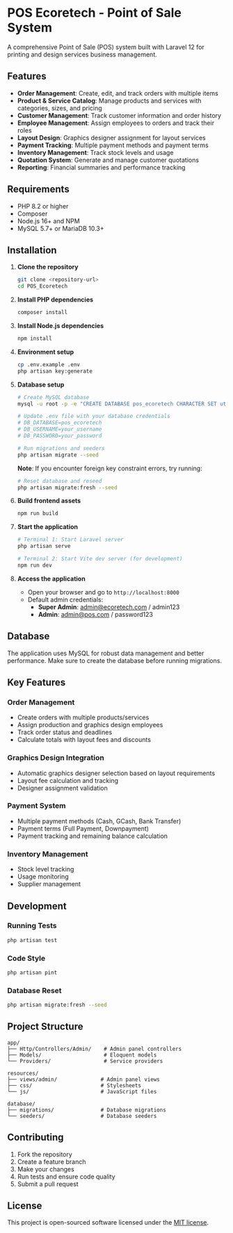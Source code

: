 # POS Ecoretech - Point of Sale System

A comprehensive Point of Sale (POS) system built with Laravel 12 for printing and design services business management.

## Features

- **Order Management**: Create, edit, and track orders with multiple items
- **Product & Service Catalog**: Manage products and services with categories, sizes, and pricing
- **Customer Management**: Track customer information and order history
- **Employee Management**: Assign employees to orders and track their roles
- **Layout Design**: Graphics designer assignment for layout services
- **Payment Tracking**: Multiple payment methods and payment terms
- **Inventory Management**: Track stock levels and usage
- **Quotation System**: Generate and manage customer quotations
- **Reporting**: Financial summaries and performance tracking

## Requirements

- PHP 8.2 or higher
- Composer
- Node.js 16+ and NPM
- MySQL 5.7+ or MariaDB 10.3+

## Installation

1. **Clone the repository**
   ```bash
   git clone <repository-url>
   cd POS_Ecoretech
   ```

2. **Install PHP dependencies**
   ```bash
   composer install
   ```

3. **Install Node.js dependencies**
   ```bash
   npm install
   ```

4. **Environment setup**
   ```bash
   cp .env.example .env
   php artisan key:generate
   ```

5. **Database setup**
   ```bash
   # Create MySQL database
   mysql -u root -p -e "CREATE DATABASE pos_ecoretech CHARACTER SET utf8mb4 COLLATE utf8mb4_unicode_ci;"
   
   # Update .env file with your database credentials
   # DB_DATABASE=pos_ecoretech
   # DB_USERNAME=your_username
   # DB_PASSWORD=your_password
   
   # Run migrations and seeders
   php artisan migrate --seed
   ```

   **Note**: If you encounter foreign key constraint errors, try running:
   ```bash
   # Reset database and reseed
   php artisan migrate:fresh --seed
   ```

6. **Build frontend assets**
   ```bash
   npm run build
   ```

7. **Start the application**
   ```bash
   # Terminal 1: Start Laravel server
   php artisan serve
   
   # Terminal 2: Start Vite dev server (for development)
   npm run dev
   ```

8. **Access the application**
   - Open your browser and go to `http://localhost:8000`
   - Default admin credentials:
     - **Super Admin**: admin@ecoretech.com / admin123
     - **Admin**: admin@pos.com / password123

## Database

The application uses MySQL for robust data management and better performance. Make sure to create the database before running migrations.

## Key Features

### Order Management
- Create orders with multiple products/services
- Assign production and graphics design employees
- Track order status and deadlines
- Calculate totals with layout fees and discounts

### Graphics Design Integration
- Automatic graphics designer selection based on layout requirements
- Layout fee calculation and tracking
- Designer assignment validation

### Payment System
- Multiple payment methods (Cash, GCash, Bank Transfer)
- Payment terms (Full Payment, Downpayment)
- Payment tracking and remaining balance calculation

### Inventory Management
- Stock level tracking
- Usage monitoring
- Supplier management

## Development

### Running Tests
```bash
php artisan test
```

### Code Style
```bash
php artisan pint
```

### Database Reset
```bash
php artisan migrate:fresh --seed
```

## Project Structure

```
app/
├── Http/Controllers/Admin/    # Admin panel controllers
├── Models/                    # Eloquent models
└── Providers/                 # Service providers

resources/
├── views/admin/              # Admin panel views
├── css/                      # Stylesheets
└── js/                       # JavaScript files

database/
├── migrations/               # Database migrations
└── seeders/                  # Database seeders
```

## Contributing

1. Fork the repository
2. Create a feature branch
3. Make your changes
4. Run tests and ensure code quality
5. Submit a pull request

## License

This project is open-sourced software licensed under the [MIT license](https://opensource.org/licenses/MIT).